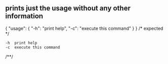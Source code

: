 ## prints just the usage without any other information
{
  "usage": {
    "-h": "print help",
    "-c": "execute this command"
  }
}
/* expected */

	-h	print help
	-c	execute this command

/**/